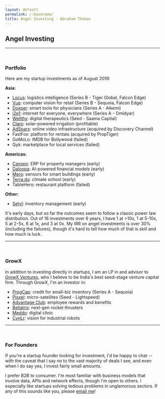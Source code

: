 ```yaml
---
layout: default
permalink: /:basename/
title: Angel Investing · Abraham Thomas
---
```

## Angel Investing

----

<br/>

### Portfolio

Here are my startup investments as of August 2019:

**Asia:**
- [Locus](https://locus.sh/): logistics intelligence (Series B - Tiger Global, Falcon Edge)
- [Vue](https://vue.ai/): computer vision for retail (Series B - Sequoia, Falcon Edge)
- [Doxper](http://doxper.com/): smart tools for physicians (Series A - Alkemi)
- [i2e1](https://i2e1.com/): internet for everyone, everywhere (Series A - Omidyar)  
- [Wellthy](https://wellthytherapeutics.com/): digital therapeutics (Seed - Saama Capital)  
- [Claro](https://www.claroenergy.in/): solar-powered irrigation (profitable)
- [AdSparx](https://www.adsparx.com/): online video infrastructure (acquired by Discovery Channel)  
- FastFox: platform for rentals (acquired by PropTiger)  
- GoMoLo: IMDB for Bollywood (failed)  
- Qyk: marketplace for local services (failed)  


**Americas:**
- [Canopy](https://www.canopyanalytics.com/): ERP for property managers (early)  
- [Daloopa](https://www.daloopa.com/): AI-powered financial models (early)  
- [Mero](https://mero.co/): sensors for smart buildings (early)  
- [Terra.do](https://terra.do): climate school (early)  
- TableHero: restaurant platform (failed)  

**Other:**
- [Setyl](https://www.setyl.com/): inventory management (early)



It's early days, but so far the outcomes seem to follow a classic power law distribution.  Out of 16 investments over 6 years, I have 1 at >10x, 1 at 5-10x, 5 at 2-5x, 6 at 1x, and 3 at 0x.  My IRR on angel investments is over 30% (including the failures), though it's hard to tell how much of that is skill and how much is luck.

----

<br/>

### GrowX

In addition to investing directly in startups, I am an LP in and advisor to [GrowX Ventures](http://www.growxventures.com/), who I believe to be India's best seed-stage venture capital firm.  Through GrowX, I'm an investor in:

- [ProgCap](https://progcap.com/): credit for small-biz inventory (Series A - Sequoia)
- [Pixxel](https://pixxel.space/): micro-satellites (Seed - Lightspeed)
- [Advantage Club](https://www.workadvantage.in/): employee rewards and benefits
- [Bellatrix](https://www.bellatrixaerospace.com/): next-gen rocket thrusters
- [Meddo](https://www.meddo.in/): digital clinic
- [CynLr](https://cynlr.com/): vision for industrial robots

----

<br/>

### For Founders

If you're a startup founder looking for investment, I'd be happy to chat -- with the caveat that I say no to the vast majority of deals I see, and even when I do say yes, I invest fairly small amounts.

I prefer B2B to consumer.  I'm most familiar with business models that involve data, APIs and network effects, though I'm open to others.  I especially like startups solving tedious problems in unglamorous sectors.  If any of this sounds like you, please [email me](mailto:athos1@gmail.com)!


<br/>
<br/>